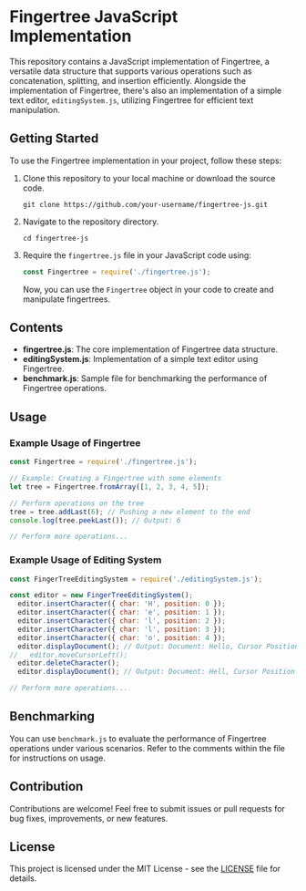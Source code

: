 # Fingertree JavaScript Implementation

This repository contains a JavaScript implementation of Fingertree, a versatile data structure that supports various operations such as concatenation, splitting, and insertion efficiently. Alongside the implementation of Fingertree, there's also an implementation of a simple text editor, `editingSystem.js`, utilizing Fingertree for efficient text manipulation.

## Getting Started

To use the Fingertree implementation in your project, follow these steps:

1. Clone this repository to your local machine or download the source code.
   
   ```
   git clone https://github.com/your-username/fingertree-js.git
   ```

2. Navigate to the repository directory.

   ```
   cd fingertree-js
   ```

3. Require the `fingertree.js` file in your JavaScript code using:

   ```javascript
   const Fingertree = require('./fingertree.js');
   ```

   Now, you can use the `Fingertree` object in your code to create and manipulate fingertrees.

## Contents

- **fingertree.js**: The core implementation of Fingertree data structure.
- **editingSystem.js**: Implementation of a simple text editor using Fingertree.
- **benchmark.js**: Sample file for benchmarking the performance of Fingertree operations.

## Usage

### Example Usage of Fingertree

```javascript
const Fingertree = require('./fingertree.js');

// Example: Creating a Fingertree with some elements
let tree = Fingertree.fromArray([1, 2, 3, 4, 5]);

// Perform operations on the tree
tree = tree.addLast(6); // Pushing a new element to the end
console.log(tree.peekLast()); // Output: 6

// Perform more operations...
```

### Example Usage of Editing System

```javascript
const FingerTreeEditingSystem = require('./editingSystem.js');

const editor = new FingerTreeEditingSystem();
  editor.insertCharacter({ char: 'H', position: 0 });
  editor.insertCharacter({ char: 'e', position: 1 });
  editor.insertCharacter({ char: 'l', position: 2 });
  editor.insertCharacter({ char: 'l', position: 3 });
  editor.insertCharacter({ char: 'o', position: 4 });
  editor.displayDocument(); // Output: Document: Hello, Cursor Position: 5
//   editor.moveCursorLeft();
  editor.deleteCharacter();
  editor.displayDocument(); // Output: Document: Hell, Cursor Position: 4

// Perform more operations...
```

## Benchmarking

You can use `benchmark.js` to evaluate the performance of Fingertree operations under various scenarios. Refer to the comments within the file for instructions on usage.

## Contribution

Contributions are welcome! Feel free to submit issues or pull requests for bug fixes, improvements, or new features.

## License

This project is licensed under the MIT License - see the [LICENSE](LICENSE) file for details.